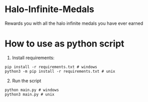# Halo-Infinite-Medals

Rewards you with all the halo infinite medals you have ever earned

# How to use as python script

1. Install requirements:

```
pip install -r requirements.txt # windows
python3 -m pip install -r requirements.txt # unix
```

2. Run the script

```
python main.py # windows
python3 main.py # unix
```